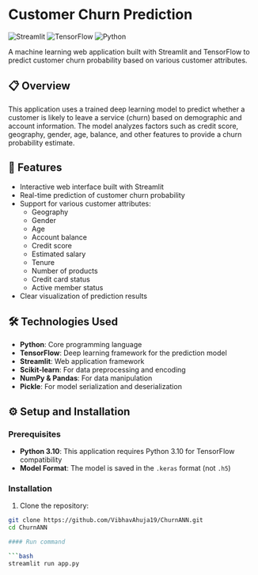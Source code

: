 # Customer Churn Prediction

![Streamlit](https://img.shields.io/badge/Streamlit-FF4B4B?style=for-the-badge&logo=Streamlit&logoColor=white)
![TensorFlow](https://img.shields.io/badge/TensorFlow-FF6F00?style=for-the-badge&logo=TensorFlow&logoColor=white)
![Python](https://img.shields.io/badge/Python-3776AB?style=for-the-badge&logo=python&logoColor=white)

A machine learning web application built with Streamlit and TensorFlow to predict customer churn probability based on various customer attributes.

## 📋 Overview
This application uses a trained deep learning model to predict whether a customer is likely to leave a service (churn) based on demographic and account information. The model analyzes factors such as credit score, geography, gender, age, balance, and other features to provide a churn probability estimate.

## 🚀 Features
- Interactive web interface built with Streamlit
- Real-time prediction of customer churn probability
- Support for various customer attributes:
  - Geography
  - Gender
  - Age
  - Account balance
  - Credit score
  - Estimated salary
  - Tenure
  - Number of products
  - Credit card status
  - Active member status
- Clear visualization of prediction results

## 🛠️ Technologies Used
- **Python**: Core programming language
- **TensorFlow**: Deep learning framework for the prediction model
- **Streamlit**: Web application framework
- **Scikit-learn**: For data preprocessing and encoding
- **NumPy & Pandas**: For data manipulation
- **Pickle**: For model serialization and deserialization

## ⚙️ Setup and Installation

### Prerequisites
- **Python 3.10**: This application requires Python 3.10 for TensorFlow compatibility
- **Model Format**: The model is saved in the `.keras` format (not `.h5`)

### Installation
1. Clone the repository:
```bash
git clone https://github.com/VibhavAhuja19/ChurnANN.git
cd ChurnANN

#### Run command

```bash
streamlit run app.py
```



